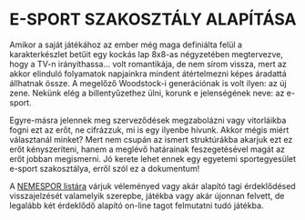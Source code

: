 # E-SPORT SZAKOSZTÁLY ALAPÍTÁSA

Amikor a saját játékához az ember még maga definiálta felül a karakterkészlet betűit egy kockás lap 8x8-as négyzetében megtervezve, hogy a TV-n irányíthassa... volt romantikája, de nem sírom vissza, mert az akkor elinduló folyamatok napjainkra mindent átértelmezni képes áradattá állhatnak össze. A megelőző Woodstock-i generációnak is volt ilyen: az új zene. Nekünk elég a billentyűzethez ülni, korunk e jelenségének neve: az e-sport.

Egyre-másra jelennek meg szerveződések megzabolázni vagy vitorláikba fogni ezt az erőt, ne cifrázzuk, mi is egy ilyenbe hívunk. Akkor mégis miért választanál minket? Mert nem csupán az ismert struktúrákba akarjuk ezt ez erőt kényszeríteni, hanem a meglévő határainak feszegetésével magát az erőt jobban megismerni. Jó kerete lehet ennek egy egyetemi sportegyesület e-sport szakosztálya, erről szól ez a dokumentum!

A [NEMESPOR listára](https://groups.google.com/forum/#!forum/nemespor) várjuk véleményed vagy akár alapító tagi érdeklődésed visszajelzését valamelyik szerepbe, játékba vagy akár újonnan felvett, de legalább két érdeklődő alapító on-line tagot felmutatni tudó játékba.
